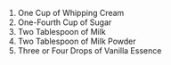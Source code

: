 1. One Cup of Whipping Cream
2. One-Fourth Cup of Sugar
3. Two Tablespoon of Milk
4. Two Tablespoon of Milk Powder
5. Three or Four Drops of Vanilla Essence
